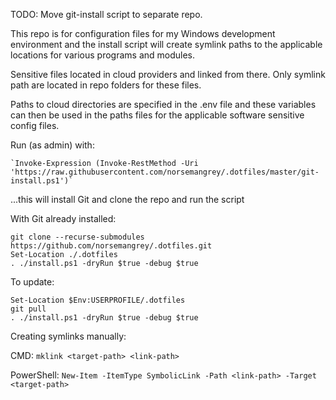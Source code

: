 TODO: Move git-install script to separate repo.

This repo is for configuration files for my Windows development environment and the install script will create symlink paths to the applicable locations for various programs and modules.

Sensitive files located in cloud providers and linked from there. Only symlink path are located in repo folders for these files.

Paths to cloud directories are specified in the .env file and these variables can then be used in the paths files for the applicable software sensitive config files.

Run (as admin) with:

```
`Invoke-Expression (Invoke-RestMethod -Uri 'https://raw.githubusercontent.com/norsemangrey/.dotfiles/master/git-install.ps1')`
```

...this will install Git and clone the repo and run the script

With Git already installed:

```
git clone --recurse-submodules https://github.com/norsemangrey/.dotfiles.git
Set-Location ./.dotfiles
. ./install.ps1 -dryRun $true -debug $true
```

To update:
```
Set-Location $Env:USERPROFILE/.dotfiles
git pull
. ./install.ps1 -dryRun $true -debug $true
```

Creating symlinks manually:

CMD:
```mklink <target-path> <link-path>```

PowerShell:
```New-Item -ItemType SymbolicLink -Path <link-path> -Target <target-path>```
